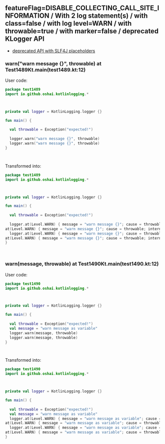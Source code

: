 ## featureFlag=DISABLE_COLLECTING_CALL_SITE_INFORMATION / With 2 log statement(s) / with class=false / with log level=WARN / with throwable=true / with marker=false / deprecated KLogger API

* [deprecated API with SLF4J placeholders](deprecated-slf4j-placeholders.md)

###  warn("warn message {}", throwable) at Test1489Kt.main(test1489.kt:12)

User code:
```kotlin
package test1489
import io.github.oshai.kotlinlogging.*



private val logger = KotlinLogging.logger {}

fun main() {
  
  val throwable = Exception("expected!")
  
  logger.warn("warn message {}", throwable)
  logger.warn("warn message {}", throwable)
}




```
  
Transformed into:
```kotlin
package test1489
import io.github.oshai.kotlinlogging.*



private val logger = KotlinLogging.logger {}

fun main() {
  
  val throwable = Exception("expected!")
  
  logger.at(Level.WARN) { message = "warn message {}"; cause = throwable; internalCompilerData = KLoggingEventBuilder.InternalCompilerData(messageTemplate = "\"warn message {}\"")
at(Level.WARN) { message = "warn message {}"; cause = throwable; internalCompilerData = KLoggingEventBuilder.InternalCompilerData(messageTemplate = "\"warn message {}\"")
  logger.at(Level.WARN) { message = "warn message {}"; cause = throwable; internalCompilerData = KLoggingEventBuilder.InternalCompilerData(messageTemplate = "\"warn message {}\"")
at(Level.WARN) { message = "warn message {}"; cause = throwable; internalCompilerData = KLoggingEventBuilder.InternalCompilerData(messageTemplate = "\"warn message {}\"")
}




```

###  warn(message, throwable) at Test1490Kt.main(test1490.kt:12)

User code:
```kotlin
package test1490
import io.github.oshai.kotlinlogging.*



private val logger = KotlinLogging.logger {}

fun main() {
  
  val throwable = Exception("expected!")
  val message = "warn message as variable"
  logger.warn(message, throwable)
  logger.warn(message, throwable)
}




```
  
Transformed into:
```kotlin
package test1490
import io.github.oshai.kotlinlogging.*



private val logger = KotlinLogging.logger {}

fun main() {
  
  val throwable = Exception("expected!")
  val message = "warn message as variable"
  logger.at(Level.WARN) { message = "warn message as variable"; cause = throwable; internalCompilerData = KLoggingEventBuilder.InternalCompilerData(messageTemplate = "message")
at(Level.WARN) { message = "warn message as variable"; cause = throwable; internalCompilerData = KLoggingEventBuilder.InternalCompilerData(messageTemplate = "message")
  logger.at(Level.WARN) { message = "warn message as variable"; cause = throwable; internalCompilerData = KLoggingEventBuilder.InternalCompilerData(messageTemplate = "message")
at(Level.WARN) { message = "warn message as variable"; cause = throwable; internalCompilerData = KLoggingEventBuilder.InternalCompilerData(messageTemplate = "message")
}




```

